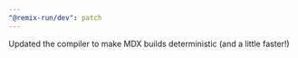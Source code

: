 ```yaml
---
"@remix-run/dev": patch
---
```


Updated the compiler to make MDX builds deterministic (and a little faster!)
